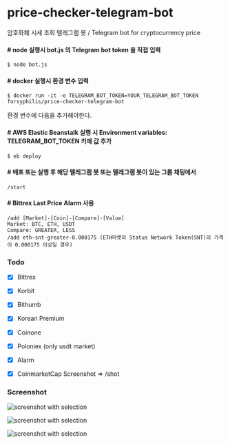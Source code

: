 # price-checker-telegram-bot
암호화폐 시세 조회 텔레그램 봇 / Telegram bot for cryptocurrency price 

#### # node 실행시 bot.js 의 Telegram bot token 을 직접 입력
    $ node bot.js

#### # docker 실행시 환경 변수 입력 
    $ docker run -it -e TELEGRAM_BOT_TOKEN=YOUR_TELEGRAM_BOT_TOKEN forsyphilis/price-checker-telegram-bot

환경 변수에 다음을 추가해야한다. 

#### # AWS Elastic Beanstalk 실행 시 Environment variables: TELEGRAM_BOT_TOKEN 키에 값 추가 
    $ eb deploy


#### # 배포 또는 실행 후 해당 텔레그램 봇 또는 텔레그램 봇이 있는 그룹 채팅에서
    /start

#### # Bittrex Last Price Alarm 사용
    /add [Market]-[Coin]-[Compare]-[Value]
    Market: BTC, ETH, USDT
    Compare: GREATER, LESS
    /add eth-snt-greater-0.000175 (ETH마켓의 Status Network Token(SNT)의 가격이 0.000175 이상일 경우)
    
### Todo
- [x] Bittrex
- [x] Korbit
- [x] Bithumb
- [x] Korean Premium
- [x] Coinone
- [x] Poloniex (only usdt market)
- [x] Alarm
- [x] CoinmarketCap Screenshot => /shot


### Screenshot
![screenshot with selection](https://i.imgur.com/om83VvG.png)

![screenshot with selection](https://i.imgur.com/eLTMCqA.png)

![screenshot with selection](https://i.imgur.com/BOOHpau.png)


